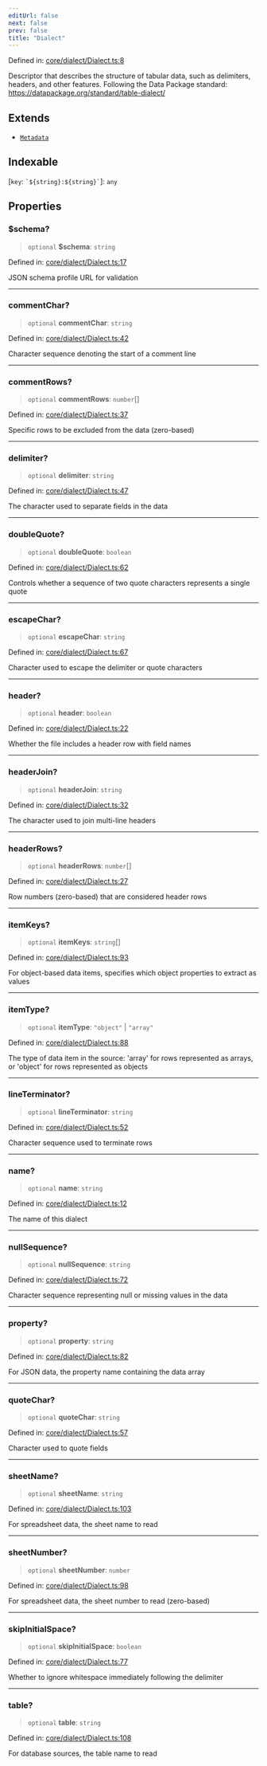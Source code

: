 ```yaml
---
editUrl: false
next: false
prev: false
title: "Dialect"
---
```


Defined in: [core/dialect/Dialect.ts:8](https://github.com/datisthq/dpkit/blob/5891634de8175d14853313e208ffbae144fd78eb/core/dialect/Dialect.ts#L8)

Descriptor that describes the structure of tabular data, such as delimiters,
headers, and other features. Following the Data Package standard:
https://datapackage.org/standard/table-dialect/

## Extends

- [`Metadata`](/reference/_dpkit/core/metadata/)

## Indexable

\[`key`: `` `${string}:${string}` ``\]: `any`

## Properties

### $schema?

> `optional` **$schema**: `string`

Defined in: [core/dialect/Dialect.ts:17](https://github.com/datisthq/dpkit/blob/5891634de8175d14853313e208ffbae144fd78eb/core/dialect/Dialect.ts#L17)

JSON schema profile URL for validation

***

### commentChar?

> `optional` **commentChar**: `string`

Defined in: [core/dialect/Dialect.ts:42](https://github.com/datisthq/dpkit/blob/5891634de8175d14853313e208ffbae144fd78eb/core/dialect/Dialect.ts#L42)

Character sequence denoting the start of a comment line

***

### commentRows?

> `optional` **commentRows**: `number`[]

Defined in: [core/dialect/Dialect.ts:37](https://github.com/datisthq/dpkit/blob/5891634de8175d14853313e208ffbae144fd78eb/core/dialect/Dialect.ts#L37)

Specific rows to be excluded from the data (zero-based)

***

### delimiter?

> `optional` **delimiter**: `string`

Defined in: [core/dialect/Dialect.ts:47](https://github.com/datisthq/dpkit/blob/5891634de8175d14853313e208ffbae144fd78eb/core/dialect/Dialect.ts#L47)

The character used to separate fields in the data

***

### doubleQuote?

> `optional` **doubleQuote**: `boolean`

Defined in: [core/dialect/Dialect.ts:62](https://github.com/datisthq/dpkit/blob/5891634de8175d14853313e208ffbae144fd78eb/core/dialect/Dialect.ts#L62)

Controls whether a sequence of two quote characters represents a single quote

***

### escapeChar?

> `optional` **escapeChar**: `string`

Defined in: [core/dialect/Dialect.ts:67](https://github.com/datisthq/dpkit/blob/5891634de8175d14853313e208ffbae144fd78eb/core/dialect/Dialect.ts#L67)

Character used to escape the delimiter or quote characters

***

### header?

> `optional` **header**: `boolean`

Defined in: [core/dialect/Dialect.ts:22](https://github.com/datisthq/dpkit/blob/5891634de8175d14853313e208ffbae144fd78eb/core/dialect/Dialect.ts#L22)

Whether the file includes a header row with field names

***

### headerJoin?

> `optional` **headerJoin**: `string`

Defined in: [core/dialect/Dialect.ts:32](https://github.com/datisthq/dpkit/blob/5891634de8175d14853313e208ffbae144fd78eb/core/dialect/Dialect.ts#L32)

The character used to join multi-line headers

***

### headerRows?

> `optional` **headerRows**: `number`[]

Defined in: [core/dialect/Dialect.ts:27](https://github.com/datisthq/dpkit/blob/5891634de8175d14853313e208ffbae144fd78eb/core/dialect/Dialect.ts#L27)

Row numbers (zero-based) that are considered header rows

***

### itemKeys?

> `optional` **itemKeys**: `string`[]

Defined in: [core/dialect/Dialect.ts:93](https://github.com/datisthq/dpkit/blob/5891634de8175d14853313e208ffbae144fd78eb/core/dialect/Dialect.ts#L93)

For object-based data items, specifies which object properties to extract as values

***

### itemType?

> `optional` **itemType**: `"object"` \| `"array"`

Defined in: [core/dialect/Dialect.ts:88](https://github.com/datisthq/dpkit/blob/5891634de8175d14853313e208ffbae144fd78eb/core/dialect/Dialect.ts#L88)

The type of data item in the source: 'array' for rows represented as arrays,
or 'object' for rows represented as objects

***

### lineTerminator?

> `optional` **lineTerminator**: `string`

Defined in: [core/dialect/Dialect.ts:52](https://github.com/datisthq/dpkit/blob/5891634de8175d14853313e208ffbae144fd78eb/core/dialect/Dialect.ts#L52)

Character sequence used to terminate rows

***

### name?

> `optional` **name**: `string`

Defined in: [core/dialect/Dialect.ts:12](https://github.com/datisthq/dpkit/blob/5891634de8175d14853313e208ffbae144fd78eb/core/dialect/Dialect.ts#L12)

The name of this dialect

***

### nullSequence?

> `optional` **nullSequence**: `string`

Defined in: [core/dialect/Dialect.ts:72](https://github.com/datisthq/dpkit/blob/5891634de8175d14853313e208ffbae144fd78eb/core/dialect/Dialect.ts#L72)

Character sequence representing null or missing values in the data

***

### property?

> `optional` **property**: `string`

Defined in: [core/dialect/Dialect.ts:82](https://github.com/datisthq/dpkit/blob/5891634de8175d14853313e208ffbae144fd78eb/core/dialect/Dialect.ts#L82)

For JSON data, the property name containing the data array

***

### quoteChar?

> `optional` **quoteChar**: `string`

Defined in: [core/dialect/Dialect.ts:57](https://github.com/datisthq/dpkit/blob/5891634de8175d14853313e208ffbae144fd78eb/core/dialect/Dialect.ts#L57)

Character used to quote fields

***

### sheetName?

> `optional` **sheetName**: `string`

Defined in: [core/dialect/Dialect.ts:103](https://github.com/datisthq/dpkit/blob/5891634de8175d14853313e208ffbae144fd78eb/core/dialect/Dialect.ts#L103)

For spreadsheet data, the sheet name to read

***

### sheetNumber?

> `optional` **sheetNumber**: `number`

Defined in: [core/dialect/Dialect.ts:98](https://github.com/datisthq/dpkit/blob/5891634de8175d14853313e208ffbae144fd78eb/core/dialect/Dialect.ts#L98)

For spreadsheet data, the sheet number to read (zero-based)

***

### skipInitialSpace?

> `optional` **skipInitialSpace**: `boolean`

Defined in: [core/dialect/Dialect.ts:77](https://github.com/datisthq/dpkit/blob/5891634de8175d14853313e208ffbae144fd78eb/core/dialect/Dialect.ts#L77)

Whether to ignore whitespace immediately following the delimiter

***

### table?

> `optional` **table**: `string`

Defined in: [core/dialect/Dialect.ts:108](https://github.com/datisthq/dpkit/blob/5891634de8175d14853313e208ffbae144fd78eb/core/dialect/Dialect.ts#L108)

For database sources, the table name to read
